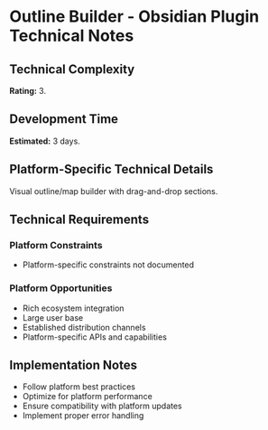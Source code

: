 # Outline Builder - Obsidian Plugin Technical Notes

## Technical Complexity
**Rating:** 3.

## Development Time
**Estimated:** 3 days.

## Platform-Specific Technical Details
Visual outline/map builder with drag-and-drop sections.

## Technical Requirements

### Platform Constraints
- Platform-specific constraints not documented

### Platform Opportunities
- Rich ecosystem integration
- Large user base
- Established distribution channels
- Platform-specific APIs and capabilities

## Implementation Notes
- Follow platform best practices
- Optimize for platform performance
- Ensure compatibility with platform updates
- Implement proper error handling

